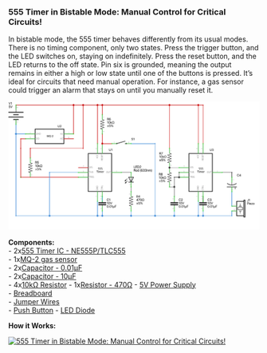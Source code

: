 ### 555 Timer in Bistable Mode: Manual Control for Critical Circuits! 

In bistable mode, the 555 timer behaves differently from its usual modes. There is no timing component, only two states. 
Press the trigger button, and the LED switches on, staying on indefinitely. Press the reset button, and the LED returns to the off state. 
Pin six is grounded, meaning the output remains in either a high or low state until one of the buttons is pressed. 
It’s ideal for circuits that need manual operation. For instance, a gas sensor could trigger an alarm that stays on until you manually reset it.

![Schematic of 555 Timer controlling a diode](555_bistable+astable_schem.png)

**Components:**  
    - 2x[555 Timer IC - NE555P/TLC555](https://amzn.to/4e37ImL)  
    - 1x[MQ-2 gas sensor](https://amzn.to/47DRsq5)  
    - 2x[Capacitor - 0.01µF](https://amzn.to/4ej3CHd)  
    - 2x[Capacitor - 10µF](https://amzn.to/3TyFCaP)  
    - 4x[10kΩ Resistor](https://amzn.to/3MKHkCc)
    - 1x[Resistor - 470Ω](https://amzn.to/3TEBoPa)
    - [5V Power Supply](https://amzn.to/3ZmUHQr)  
    - [Breadboard](https://amzn.to/4e6ldlK)   
    - [Jumper Wires](https://amzn.to/4e39c0j)   
    - [Push Button](https://amzn.to/47pGBjt)
    - [LED Diode](https://amzn.to/3Bfu3Ps)

**How it Works:**

[![555 Timer in Bistable Mode: Manual Control for Critical Circuits! ](https://img.youtube.com/vi/yrD-7fUurkc/0.jpg)](https://youtube.com/shorts/yrD-7fUurkc)
